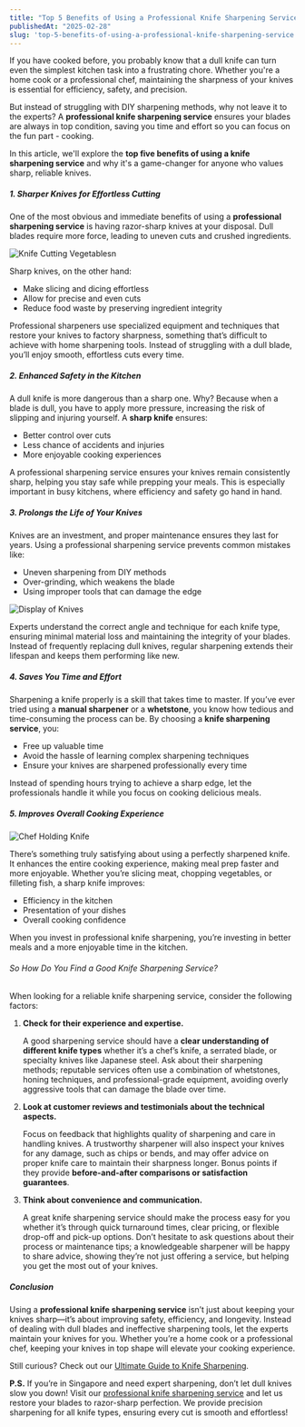 ```yaml
---
title: "Top 5 Benefits of Using a Professional Knife Sharpening Service"
publishedAt: "2025-02-28"
slug: 'top-5-benefits-of-using-a-professional-knife-sharpening-service'
---
```


If you have cooked before, you probably know that a dull knife can turn even the simplest kitchen task into a frustrating chore. Whether you're a home cook or a professional chef, maintaining the sharpness of your knives is essential for efficiency, safety, and precision. 

But instead of struggling with DIY sharpening methods, why not leave it to the experts? A **professional knife sharpening service** ensures your blades are always in top condition, saving you time and effort so you can focus on the fun part - cooking.

In this article, we'll explore the **top five benefits of using a knife sharpening service** and why it's a game-changer for anyone who values sharp, reliable knives.

##### 1. Sharper Knives for Effortless Cutting

One of the most obvious and immediate benefits of using a **professional sharpening service** is having razor-sharp knives at your disposal. Dull blades require more force, leading to uneven cuts and crushed ingredients. 

![Knife Cutting Vegetablesn](/blog/knife_vegetables.webp)

Sharp knives, on the other hand:

- Make slicing and dicing effortless
- Allow for precise and even cuts
- Reduce food waste by preserving ingredient integrity

Professional sharpeners use specialized equipment and techniques that restore your knives to factory sharpness, something that’s difficult to achieve with home sharpening tools. Instead of struggling with a dull blade, you’ll enjoy smooth, effortless cuts every time.

##### 2. Enhanced Safety in the Kitchen

A dull knife is more dangerous than a sharp one. Why? Because when a blade is dull, you have to apply more pressure, increasing the risk of slipping and injuring yourself. A **sharp knife** ensures:

- Better control over cuts
- Less chance of accidents and injuries
- More enjoyable cooking experiences

A professional sharpening service ensures your knives remain consistently sharp, helping you stay safe while prepping your meals. This is especially important in busy kitchens, where efficiency and safety go hand in hand.

##### 3. Prolongs the Life of Your Knives

Knives are an investment, and proper maintenance ensures they last for years. Using a professional sharpening service prevents common mistakes like:

- Uneven sharpening from DIY methods
- Over-grinding, which weakens the blade
- Using improper tools that can damage the edge

![Display of Knives](/blog/knife_display.webp)

Experts understand the correct angle and technique for each knife type, ensuring minimal material loss and maintaining the integrity of your blades. Instead of frequently replacing dull knives, regular sharpening extends their lifespan and keeps them performing like new.

##### 4. Saves You Time and Effort

Sharpening a knife properly is a skill that takes time to master. If you’ve ever tried using a **manual sharpener** or a **whetstone**, you know how tedious and time-consuming the process can be. By choosing a **knife sharpening service**, you:

- Free up valuable time
- Avoid the hassle of learning complex sharpening techniques
- Ensure your knives are sharpened professionally every time

Instead of spending hours trying to achieve a sharp edge, let the professionals handle it while you focus on cooking delicious meals.

##### 5. Improves Overall Cooking Experience

![Chef Holding Knife](/blog/knife_chef.webp)

There’s something truly satisfying about using a perfectly sharpened knife. It enhances the entire cooking experience, making meal prep faster and more enjoyable. Whether you’re slicing meat, chopping vegetables, or filleting fish, a sharp knife improves:

- Efficiency in the kitchen
- Presentation of your dishes
- Overall cooking confidence

When you invest in professional knife sharpening, you’re investing in better meals and a more enjoyable time in the kitchen.

###### So How Do You Find a Good Knife Sharpening Service?

When looking for a reliable knife sharpening service, consider the following factors: 

1. **Check for their experience and expertise.** 
    
    A good sharpening service should have a **clear understanding of different knife types** whether it’s a chef’s knife, a serrated blade, or specialty knives like Japanese steel. Ask about their sharpening methods; reputable services often use a combination of whetstones, honing techniques, and professional-grade equipment, avoiding overly aggressive tools that can damage the blade over time.
    
2. **Look at customer reviews and testimonials about the technical aspects.** 
    
    Focus on feedback that highlights quality of sharpening and care in handling knives. A trustworthy sharpener will also inspect your knives for any damage, such as chips or bends, and may offer advice on proper knife care to maintain their sharpness longer. Bonus points if they provide **before-and-after comparisons or satisfaction guarantees**.
    
3. **Think about convenience and communication.** 
    
    A great knife sharpening service should make the process easy for you whether it’s through quick turnaround times, clear pricing, or flexible drop-off and pick-up options. Don’t hesitate to ask questions about their process or maintenance tips; a knowledgeable sharpener will be happy to share advice, showing they’re not just offering a service, but helping you get the most out of your knives.
    

##### Conclusion

Using a **professional knife sharpening service** isn’t just about keeping your knives sharp—it’s about improving safety, efficiency, and longevity. Instead of dealing with dull blades and ineffective sharpening tools, let the experts maintain your knives for you. Whether you’re a home cook or a professional chef, keeping your knives in top shape will elevate your cooking experience.

Still curious? Check out our [Ultimate Guide to Knife Sharpening](/blog/the-ultimate-guide-to-knife-sharpening-everything-you-need-to-know).

**P.S.** If you’re in Singapore and need expert sharpening, don’t let dull knives slow you down! Visit our [professional knife sharpening service](https://www.knifesharpening.sg/) and let us restore your blades to razor-sharp perfection. We provide precision sharpening for all knife types, ensuring every cut is smooth and effortless!